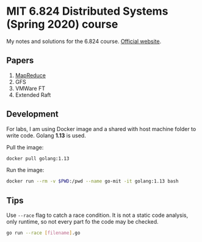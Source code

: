 # MIT 6.824 Distributed Systems (Spring 2020) course

My notes and solutions for the 6.824 course. [Official website](http://nil.csail.mit.edu/6.824/2020/).

## Papers

1. [MapReduce](https://static.googleusercontent.com/media/research.google.com/en//archive/mapreduce-osdi04.pdf)
2. GFS
3. VMWare FT
4. Extended Raft

## Development

For labs, I am using Docker image and a shared with host machine folder to write code. Golang **1.13** is used.

Pull the image:

```bash
docker pull golang:1.13
```

Run the image:

```bash
docker run --rm -v $PWD:/pwd --name go-mit -it golang:1.13 bash
```

## Tips

Use `--race` flag to catch a race condition. It is not a static code analysis, only runtime, so not every part fo the code may be checked.

```bash
go run --race [filename].go
```
